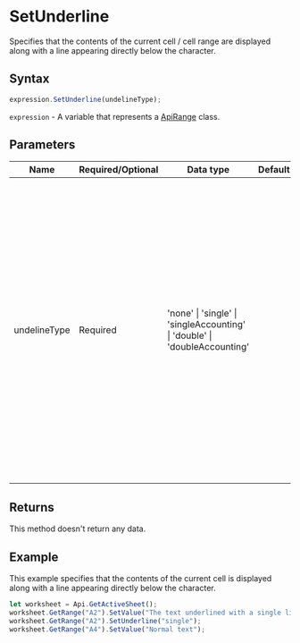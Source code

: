 # SetUnderline

Specifies that the contents of the current cell / cell range are displayed along with a line appearing directly below the character.

## Syntax

```javascript
expression.SetUnderline(undelineType);
```

`expression` - A variable that represents a [ApiRange](../ApiRange.md) class.

## Parameters

| **Name** | **Required/Optional** | **Data type** | **Default** | **Description** |
| ------------- | ------------- | ------------- | ------------- | ------------- |
| undelineType | Required | 'none' \| 'single' \| 'singleAccounting' \| 'double' \| 'doubleAccounting' |  | Specifies the type of the\ line displayed under the characters. The following values are available:\ -**"none"** - for no underlining;\ -**"single"** - for a single line underlining the cell contents;\ -**"singleAccounting"** - for a single line underlining the cell contents but not protruding beyond the cell borders;\ -**"double"** - for a double line underlining the cell contents;\ -**"doubleAccounting"** - for a double line underlining the cell contents but not protruding beyond the cell borders. |

## Returns

This method doesn't return any data.

## Example

This example specifies that the contents of the current cell is displayed along with a line appearing directly below the character.

```javascript editor-
let worksheet = Api.GetActiveSheet();
worksheet.GetRange("A2").SetValue("The text underlined with a single line");
worksheet.GetRange("A2").SetUnderline("single");
worksheet.GetRange("A4").SetValue("Normal text");
```
